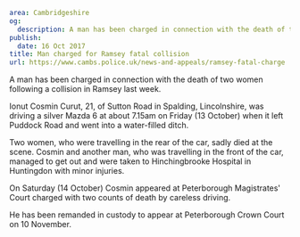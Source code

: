 ```yaml
area: Cambridgeshire
og:
  description: A man has been charged in connection with the death of two women following a collision in Ramsey last week.
publish:
  date: 16 Oct 2017
title: Man charged for Ramsey fatal collision
url: https://www.cambs.police.uk/news-and-appeals/ramsey-fatal-charge
```

A man has been charged in connection with the death of two women following a collision in Ramsey last week.

Ionut Cosmin Curut, 21, of Sutton Road in Spalding, Lincolnshire, was driving a silver Mazda 6 at about 7.15am on Friday (13 October) when it left Puddock Road and went into a water-filled ditch.

Two women, who were travelling in the rear of the car, sadly died at the scene. Cosmin and another man, who was travelling in the front of the car, managed to get out and were taken to Hinchingbrooke Hospital in Huntingdon with minor injuries.

On Saturday (14 October) Cosmin appeared at Peterborough Magistrates' Court charged with two counts of death by careless driving.

He has been remanded in custody to appear at Peterborough Crown Court on 10 November.
